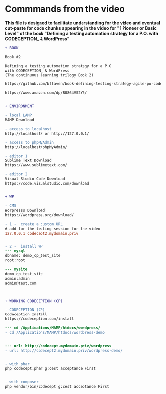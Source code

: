 # Commmands from the video

**This file is designed to facilitate understanding for the video and eventual cut-paste for code chunks appearing in the video for "1 Pioneer or Basic Level" of the book "Defining a testing automation strategy for a P.O. with CODECEPTION_ & WordPress"**


```diff
+ BOOK

Book #2

Defining a testing automation strategy for a P.O 
with CODECEPTION_ & WordPress 
(The continuous learning trilogy Book 2)

https://github.com/bflaven/book-defining-testing-strategy-agile-po-codeception

https://www.amazon.com/dp/B0864VS2Y6/


+ ENVIRONMENT

- local LAMP
MAMP Download

- access to localhost
http://localhost/ or http://127.0.0.1/

- access to phpMyAdmin
http://localhost/phpMyAdmin/

- editor 1
Sublime Text Download
https://www.sublimetext.com/

- editor 2
Visual Studio Code Download
https://code.visualstudio.com/download


+ WP

- CMS
Worpresss Download
https://wordpress.org/download/

- 1 -  create a custom URL
# add for the testing session for the video
127.0.0.1 codecept2.mydomain.priv


- 2 -  install WP
--- mysql
dbname: demo_cp_test_site
root:root

--- mysite
demo_cp_test_site
admin:admin
admin@test.com



+ WORKING CODECEPTION (CP)

- CODECEPTION (CP)
Codeception Install
https://codeception.com/install

--- cd /Applications/MAMP/htdocs/wordpress/
- cd /Applications/MAMP/htdocs/wordpress-demo


--- url: http://codecept.mydomain.priv/wordpress
- url: http://codecept2.mydomain.priv/wordpress-demo/


- with phar
php codecept.phar g:cest acceptance First


- with composer
php vendor/bin/codecept g:cest acceptance First

```


